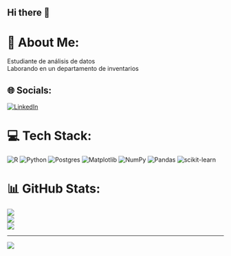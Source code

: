 ## Hi there 👋

# 💫 About Me:
Estudiante de análisis de datos<br>Laborando en un departamento de inventarios


## 🌐 Socials:
[![LinkedIn](https://img.shields.io/badge/LinkedIn-%230077B5.svg?logo=linkedin&logoColor=white)](https://linkedin.com/in/https://www.linkedin.com/in/karen-carvajal-cr005/) 

# 💻 Tech Stack:
![R](https://img.shields.io/badge/r-%23276DC3.svg?style=plastic&logo=r&logoColor=white) ![Python](https://img.shields.io/badge/python-3670A0?style=plastic&logo=python&logoColor=ffdd54) ![Postgres](https://img.shields.io/badge/postgres-%23316192.svg?style=plastic&logo=postgresql&logoColor=white) ![Matplotlib](https://img.shields.io/badge/Matplotlib-%23ffffff.svg?style=plastic&logo=Matplotlib&logoColor=black) ![NumPy](https://img.shields.io/badge/numpy-%23013243.svg?style=plastic&logo=numpy&logoColor=white) ![Pandas](https://img.shields.io/badge/pandas-%23150458.svg?style=plastic&logo=pandas&logoColor=white) ![scikit-learn](https://img.shields.io/badge/scikit--learn-%23F7931E.svg?style=plastic&logo=scikit-learn&logoColor=white)
# 📊 GitHub Stats:
![](https://github-readme-stats.vercel.app/api?username=karencc86&theme=react&hide_border=true&include_all_commits=false&count_private=true)<br/>
![](https://github-readme-streak-stats.herokuapp.com/?user=karencc86&theme=react&hide_border=true)<br/>
![](https://github-readme-stats.vercel.app/api/top-langs/?username=karencc86&theme=react&hide_border=true&include_all_commits=false&count_private=true&layout=compact)

---
[![](https://visitcount.itsvg.in/api?id=karencc86&icon=0&color=3)](https://visitcount.itsvg.in)

<!-- Proudly created with GPRM ( https://gprm.itsvg.in ) -->

